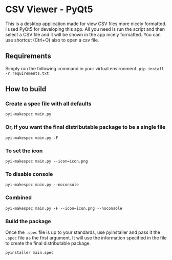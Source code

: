 # CSV Viewer - PyQt5
This is a desktop application made for view CSV files more nicely formatted. I used PyQt5 for developing this app. All you need is run the script and then select a CSV file and it will be shown in the app nicely formatted. You can use shortcut (Ctrl+O) also to open a csv file.

## Requirements
Simply run the following command in your virtual environment.
`pip install -r requirements.txt`

## How to build

### Create a spec file with all defaults
`pyi-makespec main.py`
### Or, if you want the final distributable package to be a single file
`pyi-makespec main.py -F`
### To set the icon
`pyi-makespec main.py --icon=icon.png`
### To disable console
`pyi-makespec main.py --noconsole`
### Combined
`pyi-makespec main.py -F --icon=icon.png --noconsole`

### Build the package

Once the `.spec` file is up to your standards, use pyinstaller and pass it the `.spec` file as the first argument. It will use the information specified in the file to create the final distributable package.

`pyinstaller main.spec`